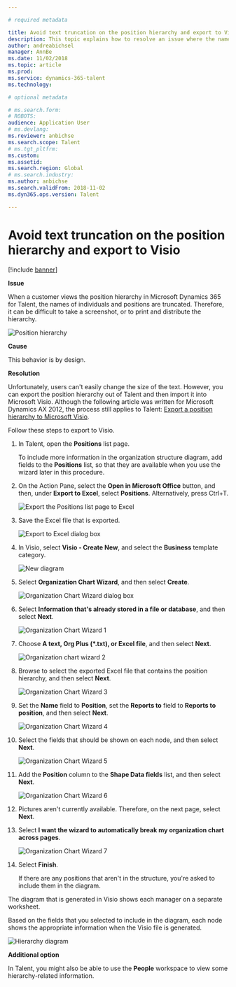 ```yaml
---

# required metadata

title: Avoid text truncation on the position hierarchy and export to Visio
description: This topic explains how to resolve an issue where the names of individuals and positions are truncated when customers view the position hierarchy in Microsoft Dynamics 365 for Talent. Text truncation can make it difficult to take a screenshot or print the hierarchy.
author: andreabichsel
manager: AnnBe
ms.date: 11/02/2018
ms.topic: article
ms.prod: 
ms.service: dynamics-365-talent
ms.technology: 

# optional metadata

# ms.search.form: 
# ROBOTS: 
audience: Application User
# ms.devlang: 
ms.reviewer: anbichse
ms.search.scope: Talent
# ms.tgt_pltfrm: 
ms.custom: 
ms.assetid: 
ms.search.region: Global
# ms.search.industry: 
ms.author: anbichse
ms.search.validFrom: 2018-11-02
ms.dyn365.ops.version: Talent

---
```


# Avoid text truncation on the position hierarchy and export to Visio

[!include [banner](includes/banner.md)]

**Issue**

When a customer views the position hierarchy in Microsoft Dynamics 365 for Talent, the names of individuals and positions are truncated. Therefore, it can be difficult to take a screenshot, or to print and distribute the hierarchy.

![Position hierarchy](media/position-h.png)

**Cause**

This behavior is by design.

**Resolution**

Unfortunately, users can't easily change the size of the text. However, you can export the position hierarchy out of Talent and then import it into Microsoft Visio. Although the following article was written for Microsoft Dynamics AX 2012, the process still applies to Talent: [Export a position hierarchy to Microsoft Visio](https://docs.microsoft.com/dynamicsax-2012/appuser-itpro/export-a-position-hierarchy-to-microsoft-visio).

Follow these steps to export to Visio.

1. In Talent, open the **Positions** list page.

    To include more information in the organization structure diagram, add fields to the **Positions** list, so that they are available when you use the wizard later in this procedure.

2. On the Action Pane, select the **Open in Microsoft Office** button, and then, under **Export to Excel**, select **Positions**. Alternatively, press Ctrl+T.

    ![Export the Positions list page to Excel](media/org-admin.png)

3. Save the Excel file that is exported.

    ![Export to Excel dialog box](media/export-excel.png)

4. In Visio, select **Visio - Create New**, and select the **Business** template category.

    ![New diagram](media/new.png)

5. Select **Organization Chart Wizard**, and then select **Create**.

    ![Organization Chart Wizard dialog box](media/orgchart-wizard.png)

6. Select **Information that's already stored in a file or database**, and then select **Next**.

    ![Organization Chart Wizard 1](media/orgchart-wizard7.png)

7. Choose **A text, Org Plus (\*.txt), or Excel file**, and then select **Next**.

    ![Organization chart wizard 2](media/orgchart-wizard3.png)

8. Browse to select the exported Excel file that contains the position hierarchy, and then select **Next**.

    ![Organization Chart Wizard 3](media/orgchart-wizard2.png)

9. Set the **Name** field to **Position**, set the **Reports to** field to **Reports to position**, and then select **Next**.

    ![Organization Chart Wizard 4](media/orgchart-wizard1.png)

10. Select the fields that should be shown on each node, and then select **Next**.

    ![Organization Chart Wizard 5](media/orgchart-wizard5.png)

11. Add the **Position** column to the **Shape Data fields** list, and then select **Next**.

    ![Organization Chart Wizard 6](media/orgchart-wizard6.png)

12. Pictures aren't currently available. Therefore, on the next page, select **Next**.
13. Select **I want the wizard to automatically break my organization chart across pages**.

    ![Organization Chart Wizard 7](media/orgchart-wizard4.png)

14. Select **Finish**.

    If there are any positions that aren't in the structure, you're asked to include them in the diagram.

The diagram that is generated in Visio shows each manager on a separate worksheet.

Based on the fields that you selected to include in the diagram, each node shows the appropriate information when the Visio file is generated.

![Hierarchy diagram](media/hierarchy.png)

**Additional option**

In Talent, you might also be able to use the **People** workspace to view some hierarchy-related information.
